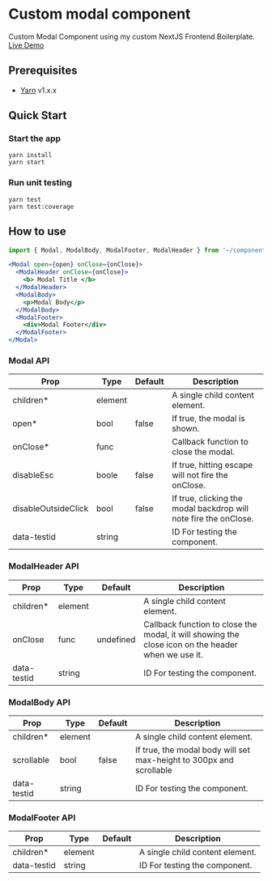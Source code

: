 # Custom modal component

Custom Modal Component using my custom NextJS Frontend Boilerplate. 
[Live Demo](https://custom-modal-fe.vercel.app)

## Prerequisites

- [Yarn](https://yarnpkg.com/en/docs/install) v1.x.x

## Quick Start

### Start the app
```
yarn install
yarn start
```

### Run unit testing

```
yarn test
yarn test:coverage
```

## How to use

```jsx
import { Modal, ModalBody, ModalFooter, ModalHeader } from '~/components/Modal'

<Modal open={open} onClose={onClose}>
  <ModalHeader onClose={onClose}>
    <b> Modal Title </b>
  </ModalHeader>
  <ModalBody>
    <p>Modal Body</p>
  </ModalBody>
  <ModalFooter>
    <div>Modal Footer</div>
  </ModalFooter>
</Modal>
```

### Modal API

| Prop | Type | Default | Description |
| ------ | ------ | ------ | ------ |
| children* | element | | A single child content element.|
| open* | bool | false | If true, the modal is shown. |
| onClose* | func | | Callback function to close the modal. |
| disableEsc | boole | false | If true, hitting escape will not fire the onClose.
| disableOutsideClick | bool | false | If true, clicking the modal backdrop will note fire the onClose.
| data-testid | string | | ID For testing the component.

### ModalHeader API

| Prop | Type | Default | Description |
| ------ | ------ | ------ | ------ |
| children* | element | | A single child content element.|
| onClose | func | undefined | Callback function to close the modal, it will showing the close icon on the header when we use it. |
| data-testid | string | | ID For testing the component.

### ModalBody API

| Prop | Type | Default | Description |
| ------ | ------ | ------ | ------ |
| children* | element | | A single child content element.|
| scrollable | bool | false | If true, the modal body will set max-height to 300px and scrollable |
| data-testid | string | | ID For testing the component.

### ModalFooter API

| Prop | Type | Default | Description |
| ------ | ------ | ------ | ------ |
| children* | element | | A single child content element.|
| data-testid | string | | ID For testing the component.


